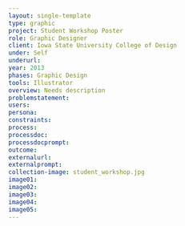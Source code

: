 ```yaml
---
layout: single-template
type: graphic
project: Student Workshop Poster
role: Graphic Designer
client: Iowa State University College of Design
under: Self
underurl:
year: 2013
phases: Graphic Design
tools: Illustrator
overview: Needs description
problemstatement:
users:
persona:
constraints:
process:
processdoc:
processdocprompt:
outcome:
externalurl:
externalprompt:
collection-image: student_workshop.jpg
image01:
image02:
image03:
image04:
image05:
---
```

